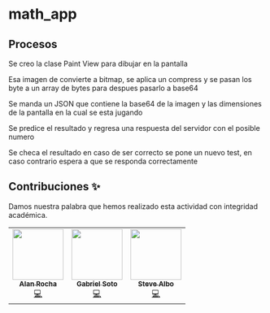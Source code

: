 # math_app


## Procesos 
Se creo la clase Paint View para dibujar en la pantalla

Esa imagen de convierte a bitmap, se aplica un compress y se pasan los byte a un array de bytes para despues pasarlo a base64

Se manda un JSON que contiene la base64 de la imagen y las dimensiones de la pantalla en la cual se esta jugando 

Se predice el resultado y regresa una respuesta del servidor con el posible numero

Se checa el resultado en caso de ser correcto se pone un nuevo test, en caso contrario espera a que se responda correctamente

## Contribuciones ✨

Damos nuestra palabra que hemos realizado esta actividad con integridad académica.
<!-- ALL-CONTRIBUTORS-LIST:START - Do not remove or modify this section -->
<!-- prettier-ignore-start -->
<!-- markdownlint-disable -->
<table>
	<tr>
    	<td align="center"><a href="https://github.com/Poetickz"><img src="https://avatars1.githubusercontent.com/u/32653902?s=400&u=c9b802f74c9f0f36a653123865ddfd44d2c9308d&v=4" width="100px;" alt=""/><br /><sub><b>Alan Rocha</b></sub></a><br/><a href="#" title="Code">💻</a></td>
    	<td align="center"><a href="https://github.com/gabri3l0"><img src="https://avatars3.githubusercontent.com/u/42877617?s=460&u=0c97e12afc3c99b9d721bd2553185569832eb2e2&v=4" width="100px;" alt=""/><br /><sub><b>Gabriel Soto</b></sub></a><br/><a href="#" title="Code">💻</a></td>
    	<td align="center"><a href="https://github.com/memosteve"><img src="https://scontent.frex1-1.fna.fbcdn.net/v/t1.0-9/81507839_3148041308544260_8629329535277465600_n.jpg?_nc_cat=104&_nc_sid=09cbfe&_nc_eui2=AeE50-_TU40HXQdChFt29IfPMcIsMBbCuzIxwiwwFsK7Mk1J0HubJf731FJgOXbLK_4AEisscah_olKFyd8HEKSK&_nc_ohc=AG6V6yrRUX4AX-XUz5o&_nc_ht=scontent.frex1-1.fna&oh=f7293165c190785f73a6938da079884b&oe=5EF30CD6" width="100px;" alt=""/><br /><sub><b>Steve Albo</b></sub></a><br/><a href="#" title="Code">💻</a></td>
	</tr>
</table>

<!-- markdownlint-enable -->
<!-- prettier-ignore-end -->
<!-- ALL-CONTRIBUTORS-LIST:END -->

